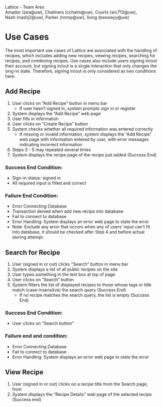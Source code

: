 Lattice - Team Ares  
Amador (zea@uw), Chalmers (cchalm@uw), Courts (src712@uw),   
Nash (nashj2@uw), Parker (nnmp@uw), Song (bessieyy@uw)


# Use Cases

The most important use cases of Lattice are associated with the handling of recipes, which includes adding new recipes, viewing recipes, searching for recipes, and combining recipes. Use cases also include users signing in/out their account, but signing in/out is a single interaction that only changes the sing-in state. Therefore, signing in/out is only considered as two conditions here.

## Add Recipe

1. User clicks on “Add Recipe” button in menu bar
    -   If user hasn’t signed in, system prompts sign in or register
2. System displays the “Add Recipe” web page
3. User fills in information
4. User clicks on “Create Recipe” button
5. System checks whether all required information was entered correctly
    -   If missing or invalid information, system displays the “Add Recipe” web page with information entered by user, with error messages indicating incorrect information
6. Steps 3 - 5 may repeated several times
7. System displays the recipe page of the recipe just added (Success End)

### Success End Condition:

-   Sign-in status: signed in
-   All required input is filled and correct

### Failure End Condition:

-   Error Connecting Database
-   Transaction denied when add new recipe into database
-   Fail to connect to database
-   Error Handling: System displays an error web page to state the error
-   Note: Exclude any error that occurs when any of users’ input can’t fit into database, it should be checked after Step 4 and before actual storing attempt.
    
## Search for Recipe

1. User (signed in or out) clicks "Search" button in menu bar
2. System displays a list of all public recipes on the site
3. User types something in the text box at top of page
4. User clicks on “Search” button
5. System filters the list of displayed recipes to those whose tags or title match (case-insensitve) the search query (Success End)
    -   If no recipe matches the search query, the list is empty (Success End)
 
### Success End Condition:

-   User clicks on “Search button”

### Failure end and condition: 

-   Error Connecting Database
-   Fail to connect to database
-   Error Handling: System displays an error web page to state the error

## View Recipe

1. User (signed in or out) clicks on a recipe title from the Search page, from
2. System displays the “Recipe Details” web page of the selected recipe (Success end)


